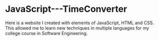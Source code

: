 # JavaScript---TimeConverter
Here is a website I created with elements of JavaScript, HTML and CSS. 
This allowed me to learn new techniques in multiple languages for my college course in Software Engineering.
